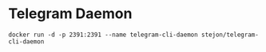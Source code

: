 # Telegram Daemon

```
docker run -d -p 2391:2391 --name telegram-cli-daemon stejon/telegram-cli-daemon
```

